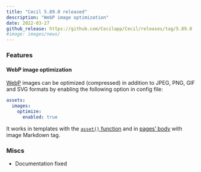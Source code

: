 ```yaml
---
title: "Cecil 5.89.0 released"
description: "WebP image optimization"
date: 2022-03-27
github_release: https://github.com/Cecilapp/Cecil/releases/tag/5.89.0
#image: images/news/
---
```


### Features

#### WebP image optimization

[WebP](https://developers.google.com/speed/webp) images can be optimized (compressed) in addition to JPEG, PNG, GIF and SVG formats by enabling the following option in config file:

```yaml
assets:
  images:
    optimize:
      enabled: true
```

It works in templates with the [`asset()` function](/documentation/templates/#asset) and in [pages’ body](/documentation/content#body) with image Markdown tag.

### Miscs

- Documentation fixed

